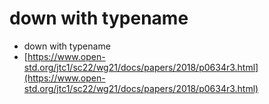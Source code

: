 # down with typename

* down with typename
* [https://www.open-std.org/jtc1/sc22/wg21/docs/papers/2018/p0634r3.html](https://www.open-std.org/jtc1/sc22/wg21/docs/papers/2018/p0634r3.html)
